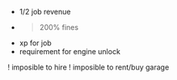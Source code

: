 - 1/2 job revenue
+ >200% fines
+ xp for job
+ requirement for engine unlock 

! imposible to hire
! imposible to rent/buy garage